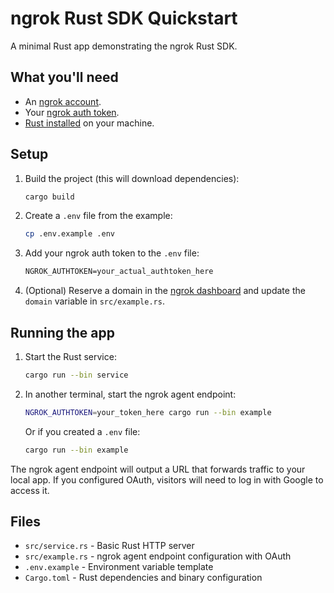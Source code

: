 # ngrok Rust SDK Quickstart

A minimal Rust app demonstrating the ngrok Rust SDK.

## What you'll need

- An [ngrok account](https://dashboard.ngrok.com/signup).
- Your [ngrok auth token](https://dashboard.ngrok.com/get-started/your-authtoken).
- [Rust installed](https://www.rust-lang.org/tools/install) on your machine.

## Setup

1. Build the project (this will download dependencies):
   ```bash
   cargo build
   ```

2. Create a `.env` file from the example:
   ```bash
   cp .env.example .env
   ```

3. Add your ngrok auth token to the `.env` file:
   ```txt
   NGROK_AUTHTOKEN=your_actual_authtoken_here
   ```

4. (Optional) Reserve a domain in the [ngrok dashboard](https://dashboard.ngrok.com/domains) and update the `domain` variable in `src/example.rs`.

## Running the app

1. Start the Rust service:
   ```bash
   cargo run --bin service
   ```

2. In another terminal, start the ngrok agent endpoint:
   ```bash
   NGROK_AUTHTOKEN=your_token_here cargo run --bin example
   ```
   
   Or if you created a `.env` file:
   ```bash
   cargo run --bin example
   ```

The ngrok agent endpoint will output a URL that forwards traffic to your local app. If you configured OAuth, visitors will need to log in with Google to access it.

## Files

- `src/service.rs` - Basic Rust HTTP server
- `src/example.rs` - ngrok agent endpoint configuration with OAuth
- `.env.example` - Environment variable template
- `Cargo.toml` - Rust dependencies and binary configuration

